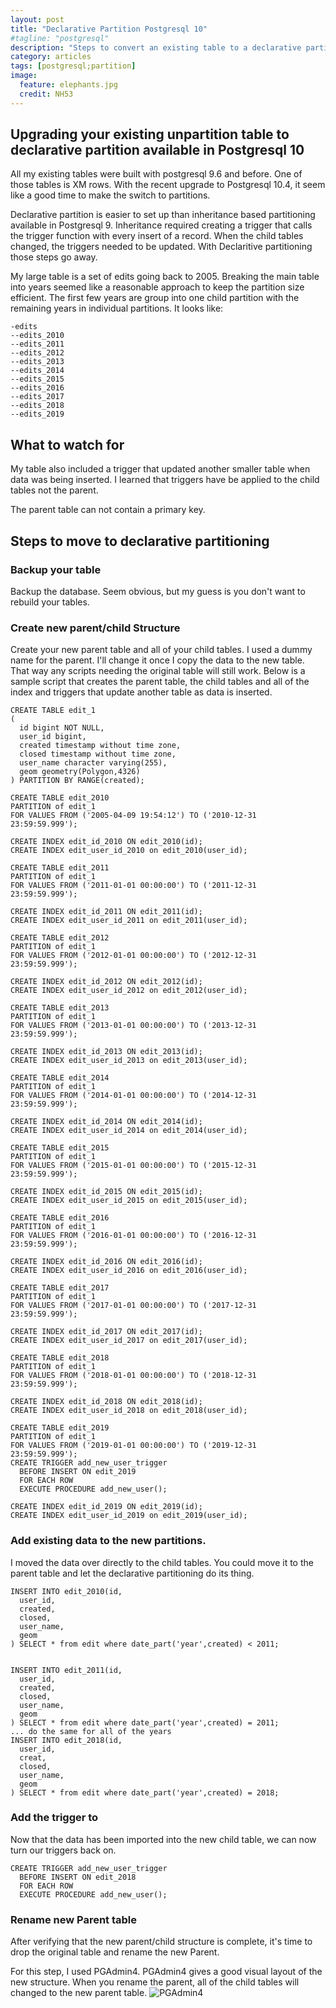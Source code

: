 ```yaml
---
layout: post
title: "Declarative Partition Postgresql 10"
#tagline: "postgresql"
description: "Steps to convert an existing table to a declarative partition in Postgresql 10"
category: articles
tags: [postgresql;partition]
image:
  feature: elephants.jpg
  credit: NH53
---
```


## Upgrading your existing unpartition table to declarative partition available in Postgresql 10

All my existing tables were built with postgresql 9.6 and before. One of those tables is XM rows. With the recent upgrade to Postgresql 10.4, it seem like a good time to make the switch to partitions.

Declarative partition is easier to set up than inheritance based partitioning available in Postgresql 9. Inheritance required creating a trigger that calls the trigger function with every insert of a record. When the child tables changed, the triggers needed to be updated. With Declaritive partitioning those steps go away.

My large table is a set of edits going back to 2005. Breaking the main table into years seemed like a reasonable approach to keep the partition size efficient. The first few years are group into one child partition with the remaining years in individual partitions. It looks like:
```
-edits
--edits_2010
--edits_2011
--edits_2012
--edits_2013
--edits_2014
--edits_2015
--edits_2016
--edits_2017
--edits_2018
--edits_2019
```
## What to watch for
My table also included a trigger that updated another smaller table when data was being inserted. I learned that triggers have be applied to the child tables not the parent.

The parent table can not contain a primary key.

## Steps to move to declarative partitioning

### Backup your table
Backup the database. Seem obvious, but my guess is you don't want to rebuild your tables.

### Create new parent/child Structure
Create your new parent table and all of your child tables. I used a dummy name for the parent. I'll change it once I copy the data to the new table. That way any scripts needing the original table will still work.  Below is a sample script that creates the parent table, the child tables and all of the index and triggers that update another table as data is inserted.

```
CREATE TABLE edit_1
(
  id bigint NOT NULL,
  user_id bigint,
  created timestamp without time zone,
  closed timestamp without time zone,
  user_name character varying(255),
  geom geometry(Polygon,4326)
) PARTITION BY RANGE(created);

CREATE TABLE edit_2010
PARTITION of edit_1
FOR VALUES FROM ('2005-04-09 19:54:12') TO ('2010-12-31 23:59:59.999');

CREATE INDEX edit_id_2010 ON edit_2010(id);
CREATE INDEX edit_user_id_2010 on edit_2010(user_id);

CREATE TABLE edit_2011
PARTITION of edit_1
FOR VALUES FROM ('2011-01-01 00:00:00') TO ('2011-12-31 23:59:59.999');

CREATE INDEX edit_id_2011 ON edit_2011(id);
CREATE INDEX edit_user_id_2011 on edit_2011(user_id);

CREATE TABLE edit_2012
PARTITION of edit_1
FOR VALUES FROM ('2012-01-01 00:00:00') TO ('2012-12-31 23:59:59.999');

CREATE INDEX edit_id_2012 ON edit_2012(id);
CREATE INDEX edit_user_id_2012 on edit_2012(user_id);

CREATE TABLE edit_2013
PARTITION of edit_1
FOR VALUES FROM ('2013-01-01 00:00:00') TO ('2013-12-31 23:59:59.999');

CREATE INDEX edit_id_2013 ON edit_2013(id);
CREATE INDEX edit_user_id_2013 on edit_2013(user_id);

CREATE TABLE edit_2014
PARTITION of edit_1
FOR VALUES FROM ('2014-01-01 00:00:00') TO ('2014-12-31 23:59:59.999');

CREATE INDEX edit_id_2014 ON edit_2014(id);
CREATE INDEX edit_user_id_2014 on edit_2014(user_id);

CREATE TABLE edit_2015
PARTITION of edit_1
FOR VALUES FROM ('2015-01-01 00:00:00') TO ('2015-12-31 23:59:59.999');

CREATE INDEX edit_id_2015 ON edit_2015(id);
CREATE INDEX edit_user_id_2015 on edit_2015(user_id);

CREATE TABLE edit_2016
PARTITION of edit_1
FOR VALUES FROM ('2016-01-01 00:00:00') TO ('2016-12-31 23:59:59.999');

CREATE INDEX edit_id_2016 ON edit_2016(id);
CREATE INDEX edit_user_id_2016 on edit_2016(user_id);

CREATE TABLE edit_2017
PARTITION of edit_1
FOR VALUES FROM ('2017-01-01 00:00:00') TO ('2017-12-31 23:59:59.999');

CREATE INDEX edit_id_2017 ON edit_2017(id);
CREATE INDEX edit_user_id_2017 on edit_2017(user_id);

CREATE TABLE edit_2018
PARTITION of edit_1
FOR VALUES FROM ('2018-01-01 00:00:00') TO ('2018-12-31 23:59:59.999');

CREATE INDEX edit_id_2018 ON edit_2018(id);
CREATE INDEX edit_user_id_2018 on edit_2018(user_id);

CREATE TABLE edit_2019
PARTITION of edit_1
FOR VALUES FROM ('2019-01-01 00:00:00') TO ('2019-12-31 23:59:59.999');
CREATE TRIGGER add_new_user_trigger
  BEFORE INSERT ON edit_2019
  FOR EACH ROW
  EXECUTE PROCEDURE add_new_user();

CREATE INDEX edit_id_2019 ON edit_2019(id);
CREATE INDEX edit_user_id_2019 on edit_2019(user_id);
```

### Add existing data to the new partitions.
I moved the data over directly to the child tables. You could move it to the parent table and let the declarative partitioning do its thing.

```
INSERT INTO edit_2010(id,
  user_id,
  created,
  closed,
  user_name,
  geom
) SELECT * from edit where date_part('year',created) < 2011;


INSERT INTO edit_2011(id,
  user_id,
  created,
  closed,
  user_name,
  geom
) SELECT * from edit where date_part('year',created) = 2011;
... do the same for all of the years
INSERT INTO edit_2018(id,
  user_id,
  creat,
  closed,
  user_name,
  geom
) SELECT * from edit where date_part('year',created) = 2018;
```

### Add the trigger to
Now that the data has been imported into the new child table, we can now turn our triggers back on.
```
CREATE TRIGGER add_new_user_trigger
  BEFORE INSERT ON edit_2018
  FOR EACH ROW
  EXECUTE PROCEDURE add_new_user();
  ```
### Rename new Parent table
  After verifying that the new parent/child structure is complete, it's time to drop the original table and rename the new Parent.

  For this step, I used PGAdmin4. PGAdmin4 gives a good visual layout of the new structure. When you rename the parent, all of the child tables will changed to the new parent table. ![PGAdmin4]({{site_url}}/assets/pgadmin4.jpg)
